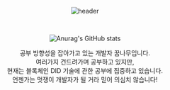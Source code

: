 
<div align="center">
	
![header](https://capsule-render.vercel.app/api?type=wave&color=gradient&height=320&section=header&text=WingNetwork&fontSize=80)

<br>


![Anurag's GitHub stats](https://github-readme-stats.vercel.app/api?username=sungdansy&show_icons=true&theme=radical)

공부 방향성을 잡아가고 있는 개발자 꿈나무입니다.<br>
여러가지 건드려가며 공부하고 있지만,<br>
현재는 블록체인 DID 기술에 관한 공부에 집중하고 있습니다.<br>
언젠가는 멋쟁이 개발자가 될 거라 믿어 의심치 않습니다!<br>

<br>
